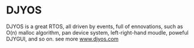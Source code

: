 DJYOS
=====

DJYOS is a great RTOS, all driven by events, full of ennovations, such as O(n) malloc algorithm, pan device system, left-right-hand moudle, poweful DJYGUI, and so on. see more www.djyos.com
